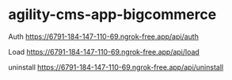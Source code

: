 # agility-cms-app-bigcommerce

Auth
https://6791-184-147-110-69.ngrok-free.app/api/auth

Load
https://6791-184-147-110-69.ngrok-free.app/api/load

uninstall
https://6791-184-147-110-69.ngrok-free.app/api/uninstall